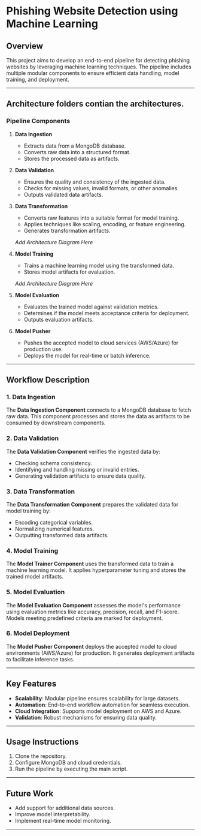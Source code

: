 # Phishing Website Detection using Machine Learning

## Overview
This project aims to develop an end-to-end pipeline for detecting phishing websites by leveraging machine learning techniques. The pipeline includes multiple modular components to ensure efficient data handling, model training, and deployment.

---

## Architecture folders contian the architectures.

### Pipeline Components
1. **Data Ingestion**
   - Extracts data from a MongoDB database.
   - Converts raw data into a structured format.
   - Stores the processed data as artifacts.



2. **Data Validation**
   - Ensures the quality and consistency of the ingested data.
   - Checks for missing values, invalid formats, or other anomalies.
   - Outputs validated data artifacts.

   

3. **Data Transformation**
   - Converts raw features into a suitable format for model training.
   - Applies techniques like scaling, encoding, or feature engineering.
   - Generates transformation artifacts.

   _Add Architecture Diagram Here_

4. **Model Training**
   - Trains a machine learning model using the transformed data.
   - Stores model artifacts for evaluation.

   _Add Architecture Diagram Here_

5. **Model Evaluation**
   - Evaluates the trained model against validation metrics.
   - Determines if the model meets acceptance criteria for deployment.
   - Outputs evaluation artifacts.

   

6. **Model Pusher**
   - Pushes the accepted model to cloud services (AWS/Azure) for production use.
   - Deploys the model for real-time or batch inference.

 

---

## Workflow Description

### 1. Data Ingestion
The **Data Ingestion Component** connects to a MongoDB database to fetch raw data. This component processes and stores the data as artifacts to be consumed by downstream components.

### 2. Data Validation
The **Data Validation Component** verifies the ingested data by:
- Checking schema consistency.
- Identifying and handling missing or invalid entries.
- Generating validation artifacts to ensure data quality.

### 3. Data Transformation
The **Data Transformation Component** prepares the validated data for model training by:
- Encoding categorical variables.
- Normalizing numerical features.
- Outputting transformed data artifacts.

### 4. Model Training
The **Model Trainer Component** uses the transformed data to train a machine learning model. It applies hyperparameter tuning and stores the trained model artifacts.

### 5. Model Evaluation
The **Model Evaluation Component** assesses the model's performance using evaluation metrics like accuracy, precision, recall, and F1-score. Models meeting predefined criteria are marked for deployment.

### 6. Model Deployment
The **Model Pusher Component** deploys the accepted model to cloud environments (AWS/Azure) for production. It generates deployment artifacts to facilitate inference tasks.

---

## Key Features
- **Scalability**: Modular pipeline ensures scalability for large datasets.
- **Automation**: End-to-end workflow automation for seamless execution.
- **Cloud Integration**: Supports model deployment on AWS and Azure.
- **Validation**: Robust mechanisms for ensuring data quality.

---

## Usage Instructions
1. Clone the repository.
2. Configure MongoDB and cloud credentials.
3. Run the pipeline by executing the main script.

---

## Future Work
- Add support for additional data sources.
- Improve model interpretability.
- Implement real-time model monitoring.

---




